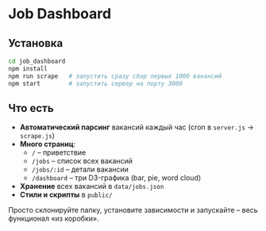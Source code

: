 # Job Dashboard

## Установка

```bash
cd job_dashboard
npm install
npm run scrape   # запустить сразу сбор первых 1000 вакансий
npm start        # запустить сервер на порту 3000
```

## Что есть

- **Автоматический парсинг** вакансий каждый час (cron в `server.js` → `scrape.js`)
- **Много страниц**:  
  - `/` – приветствие  
  - `/jobs` – список всех вакансий  
  - `/jobs/:id` – детали вакансии  
  - `/dashboard` – три D3-графика (bar, pie, word cloud)
- **Хранение** всех вакансий в `data/jobs.json`
- **Стили и скрипты** в `public/`

Просто склонируйте папку, установите зависимости и запускайте – весь функционал «из коробки».
